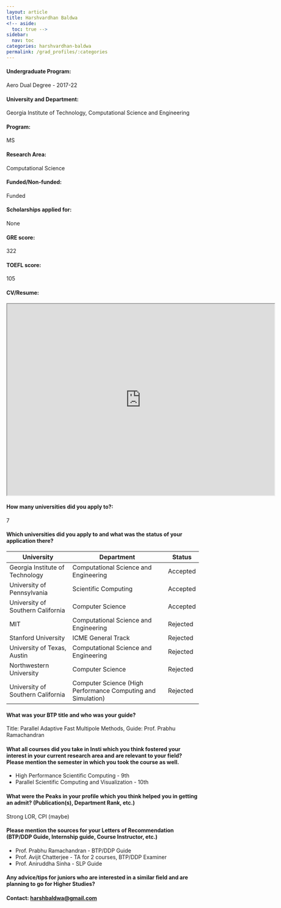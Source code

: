 ```yaml
---
layout: article
title: Harshvardhan Baldwa
<!-- aside:
  toc: true -->
sidebar:
  nav: toc
categories: harshvardhan-baldwa
permalink: /grad_profiles/:categories
---
```


<!-- # Hi, this is the page for Manav Vora.  -->
<!-- Write Program if different from Btech Aero-->
#### Undergraduate Program:
Aero Dual Degree - 2017-22

#### University and Department:
Georgia Institute of Technology, Computational Science and Engineering

#### Program:
MS
#### Research Area: 
Computational Science

#### Funded/Non-funded:
Funded

#### Scholarships applied for:
None

#### GRE score: 
322

#### TOEFL score: 
105

#### CV/Resume:

<iframe src="https://drive.google.com/file/d/1_nLp319vtXoNOmRReld6b1E_5CdYutlN/preview" width="700" height="500" allow="autoplay"></iframe>

#### How many universities did you apply to?: 
7

#### Which universities did you apply to and what was the status of your application there?

| University | Department | Status | 
| -----------|------------|--------|
|Georgia Institute of Technology| Computational Science and Engineering|Accepted|
|University of Pennsylvania|Scientific Computing|Accepted|
|University of Southern California|Computer Science|Accepted|
|MIT|Computational Science and Engineering|Rejected
Stanford University|ICME General Track|Rejected
University of Texas, Austin|Computational Science and Engineering|Rejected
Northwestern University|Computer Science|Rejected
University of Southern California|Computer Science (High Performance Computing and Simulation)|Rejected

#### What was your BTP title and who was your guide?
Title: Parallel Adaptive Fast Multipole Methods, Guide: Prof. Prabhu Ramachandran

#### What all courses did you take in Insti which you think fostered your interest in your current research area and are relevant to your field? Please mention the semester in which you took the course as well.
* High Performance Scientific Computing - 9th
* Parallel Scientific Computing and Visualization - 10th

#### What were the Peaks in your profile which you think helped you in getting an admit? (Publication(s), Department Rank, etc.)
Strong LOR, CPI (maybe)

#### Please mention the sources for your Letters of Recommendation (BTP/DDP Guide, Internship guide, Course Instructor, etc.)
* Prof. Prabhu Ramachandran - BTP/DDP Guide
* Prof. Avijit Chatterjee - TA for 2 courses, BTP/DDP Examiner
* Prof. Aniruddha Sinha - SLP Guide

#### Any advice/tips for juniors who are interested in a similar field and are planning to go for Higher Studies?


#### Contact: [harshbaldwa@gmail.com](mailto:harshbaldwa@gmail.com)
